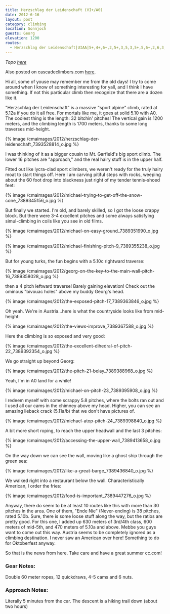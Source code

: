```yaml
---
title: Herzschlag der Leidenschaft (VI+/A0)
date: 2012-6-16
layout: post
category: climbing
location: Sonnjoch
guests: Georg
elevation: 1200
routes:
  - Herzschlag der Leidenschaft|UIAA|5+,4+,6+,2,5+,3,5,3,5+,5,6+,2,6,3,6,7-,6,6-,5+,6+,8,7,8+,5+,5+,4,7+,6+,3,5-,3,6
---
```


*Topo [here](https://www.bergsteigen.com/touren/klettern/herzschlag-der-leidenschaft/)*

Also posted on cascadeclimbers.com [here](https://cascadeclimbers.com/forum/ubbthreads.php?ubb=showflat&Number=1072660).

Hi all, some of youse may remember me from the old days! I try to come around when I know of something interesting for yall, and I think I have something. If not this particular climb then recognize that there are a dozen like it.

"Herzschlag der Leidenschaft" is a massive "sport alpine" climb, rated at 5.12a if you do it all free. 
For mortals like me, it goes at solid 5.10 with A0. The coolest thing is the length: 32 bitchin' pitches! 
The vertical gain is 1200 meters, and the climbing length is 1700 meters, thanks to some long traverses
mid-height.

{% image /cmaimages/2012/herzschlag-der-leidenschaft_7393528814_o.jpg %}

I was thinking of it as a bigger cousin to Mt. Garfield's big sport climb. The lower 16 pitches 
are "approach," and the real hairy stuff is in the upper half. 

Fitted out like lycra-clad sport climbers, we weren't ready for the truly hairy moat to start things off. 
Here I am carving pitiful steps with rocks, weeping about the 60 foot drop into blackness just right of my
tender tennis-shoed feet:

{% image /cmaimages/2012/michael-trying-to-get-off-the-snow-cone_7389345156_o.jpg %}

But finally we started. I'm old, and barely skilled, so I got the loose crappy block. 
But there were 3-4 excellent pitches and some always satisfying simul-climbing in coils like you see in
old films.

{% image /cmaimages/2012/michael-on-easy-ground_7389351990_o.jpg %}

{% image /cmaimages/2012/michael-finishing-pitch-9_7389355238_o.jpg %}

But for young turks, the fun begins with a 5.10c rightward traverse:

{% image /cmaimages/2012/georg-on-the-key-to-the-main-wall-pitch-16_7389358028_o.jpg %}

then a 4 pitch leftward traverse! Barely gaining elevation! Check out the ominous "bivouac holes"
above my buddy Georg's head.

{% image /cmaimages/2012/the-exposed-pitch-17_7389363846_o.jpg %}

Oh yeah. We're in Austria...here is what the countryside looks like from mid-height:

{% image /cmaimages/2012/the-views-improve_7389367588_o.jpg %}

Here the climbing is so exposed and very good:

{% image /cmaimages/2012/the-excellent-dihedral-of-pitch-22_7389392354_o.jpg %}

We go straight up beyond Georg:

{% image /cmaimages/2012/the-pitch-21-belay_7389388968_o.jpg %}

Yeah, I'm in A0 land for a while!

{% image /cmaimages/2012/michael-on-pitch-23_7389395908_o.jpg %}

I redeem myself with some scrappy 5.8 pitches, where the bolts ran out and I used all our cams
in the chimney above my head. Higher, you can see an amazing lieback crack (5.11a/b) that we don't have 
pictures of.

{% image /cmaimages/2012/michael-atop-pitch-24_7389398840_o.jpg %}

A bit more short roping, to reach the upper headwall and the last 3 pitches:

{% image /cmaimages/2012/accessing-the-upper-wall_7389413658_o.jpg %}

On the way down we can see the wall, moving like a ghost ship through the green sea:

{% image /cmaimages/2012/like-a-great-barge_7389436840_o.jpg %}

We walked right into a restaurant below the wall. Characteristically American, I order the fries:

{% image /cmaimages/2012/food-is-important_7389447276_o.jpg %}

Anyway, there do seem to be at least 10 routes like this with more than 30 pitches in the area. One of them, 
"Ende Nie" (Never-ending) is 38 pitches, rated 5.10b. Sure, there is some loose stuff along the way, but
the ratios are pretty good. For this one, I added up 630 meters of 3rd/4th class, 600 meters of mid-5th,
and 470 meters of 5.10a and above. Mebbe you guys want to come out this way. Austria seems to be
completely ignored as a climbing destination. I never saw an American over here! Something to do for
Oktoberfest anyway.

So that is the news from here. Take care and have a great summer cc.com!

### Gear Notes:

Double 60 meter ropes, 12 quickdraws, 4-5 cams and 6 nuts.

### Approach Notes:

Literally 5 minutes from the car. The descent is a hiking trail down (about two hours)
